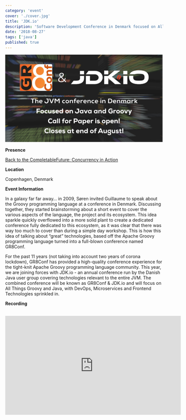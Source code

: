 ```yaml
---
category: 'event'
cover: './cover.jpg'
title: 'JDK.io'
description: 'Software Development Conference in Denmark focused on All Things Groovy and Java, with DevOps, Microservices and Frontend Technologies sprinkled in.'
date: '2018-08-27'
tags: ['java']
published: true
---
```

![cover](./cover.jpg)

**Presence**

[Back to the CompletableFuture: Concurrency in Action](https://dvinnik.dev/presentations/2018/back-to-the-completable-future) 

**Location**

Copenhagen, Denmark

**Event Information**

In a galaxy far far away… in 2009, Søren invited Guillaume to speak about the Groovy programming language at a conference in Denmark. Discussing together, they started brainstorming about a short event to cover the various aspects of the language, the project and its ecosystem. This idea sparkle quickly overflowed into a more solid plant to create a dedicated conference fully dedicated to this ecosystem, as it was clear that there was way too much to cover than during a simple day workshop. This is how this idea of talking about “great” technologies, based off the Apache Groovy programming language turned into a full-blown conference named GR8Conf.

For the past 11 years (not taking into account two years of corona lockdown), GR8Conf has provided a high-quality conference experience for the tight-knit Apache Groovy programming language community. This year, we are joining forces with JDK.io - an annual conference run by the Danish Java user group covering technologies relevant to the entire JVM. The combined conference will be known as GR8Conf & JDK.io and will focus on All Things Groovy and Java, with DevOps, Microservices and Frontend Technologies sprinkled in.

**Recording**

<br>

<iframe width="560" height="315" src="https://www.youtube.com/embed/XK0QL6qSkFM" title="YouTube video player" frameborder="0" allow="accelerometer; autoplay; clipboard-write; encrypted-media; gyroscope; picture-in-picture" allowfullscreen></iframe>

<br>